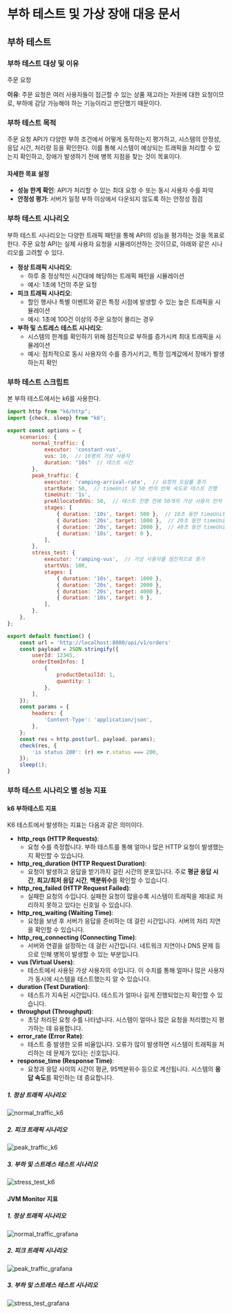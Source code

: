 # 부하 테스트 및 가상 장애 대응 문서
## 부하 테스트
### 부하 테스트 대상 및 이유
주문 요청

**이유**: 주문 요청은 여러 사용자들이 접근할 수 있는 상품 재고라는 자원에 대한 요청이므로, 부하에 감당 가능해야 하는 기능이라고 판단했기 때문이다. 

### 부하 테스트 목적
주문 요청 API가 다양한 부하 조건에서 어떻게 동작하는지 평가하고, 시스템의 안정성, 응답 시간, 처리량 등을 확인한다. 이를 통해 시스템이 예상되는 트래픽을 처리할 수 있는지 확인하고, 장애가 발생하기 전에 병목 지점을 찾는 것이 목표이다.

#### 자세한 목표 설정

- **성능 한계 확인**: API가 처리할 수 있는 최대 요청 수 또는 동시 사용자 수를 파악
- **안정성 평가**: 서버가 일정 부하 이상에서 다운되지 않도록 하는 안정성 점검

### 부하 테스트 시나리오
부하 테스트 시나리오는 다양한 트래픽 패턴을 통해 API의 성능을 평가하는 것을 목표로 한다. 주문 요청 API는 실제 사용자 요청을 시뮬레이션하는 것이므로, 아래와 같은 시나리오를 고려할 수 있다.

- **정상 트래픽 시나리오**:
    - 하루 중 정상적인 시간대에 해당하는 트래픽 패턴을 시뮬레이션
    - 예시: 1초에 1건의 주문 요청
- **피크 트래픽 시나리오**:
    - 할인 행사나 특별 이벤트와 같은 특정 시점에 발생할 수 있는 높은 트래픽을 시뮬레이션
    - 예시: 1초에 100건 이상의 주문 요청이 몰리는 경우
- **부하 및 스트레스 테스트 시나리오**:
    - 시스템의 한계를 확인하기 위해 점진적으로 부하를 증가시켜 최대 트래픽을 시뮬레이션
    - 예시: 점차적으로 동시 사용자의 수를 증가시키고, 특정 임계값에서 장애가 발생하는지 확인

### 부하 테스트 스크립트
본 부하 테스트에서는 k6를 사용한다.

```javascript
import http from "k6/http";
import {check, sleep} from "k6";

export const options = {
    scenarios: {
        normal_traffic: {
            executor: 'constant-vus',
            vus: 10,  // 10명의 가상 사용자
            duration: "10s"  // 테스트 시간
        },
        peak_traffic: {
            executor: 'ramping-arrival-rate',  // 요청의 도달률 증가
            startRate: 50,  // timeUnit 당 50 번의 반복 속도로 테스트 진행
            timeUnit: '1s',
            preAllocatedVUs: 50,  // 테스트 진행 전에 50개의 가상 사용자 먼저 할당
            stages: [
                { duration: '10s', target: 500 },  // 10초 동안 timeUnit 당 500번의 반복
                { duration: '20s', target: 1000 },  // 20초 동안 timeUnit 당 1000번 반복 선형 증가
                { duration: '20s', target: 2000 },  // 40초 동안 timeUnit 당 2000번의 반복
                { duration: '10s', target: 0 },
            ],
        },
		stress_test: {
			executor: 'ramping-vus',  // 가상 사용자를 점진적으로 증가
			startVUs: 100,
			stages: [
				{ duration: '10s', target: 1000 },
				{ duration: '20s', target: 2000 },
				{ duration: '20s', target: 4000 },
				{ duration: '10s', target: 0 },
			],
		},
    },
};

export default function() {
    const url = 'http://localhost:8080/api/v1/orders'
    const payload = JSON.stringify({
        userId: 12345,
        orderItemInfos: [
            {
                productDetailId: 1,
                quantity: 1
            },
        ],
    });
    const params = {
        headers: {
            'Content-Type': 'application/json',
        },
    };
    const res = http.post(url, payload, params);
    check(res, {
        'is status 200': (r) => r.status === 200,
    });
    sleep(1);
}
```

### 부하 테스트 시나리오 별 성능 지표
#### k6 부하테스트 지표
K6 테스트에서 발생하는 지표는 다음과 같은 의미이다.

- **http_reqs (HTTP Requests)**:
    - 요청 수를 측정합니다. 부하 테스트를 통해 얼마나 많은 HTTP 요청이 발생했는지 확인할 수 있습니다.
- **http_req_duration (HTTP Request Duration)**:
    - 요청이 발생하고 응답을 받기까지 걸린 시간의 분포입니다. 주로 **평균 응답 시간**, **최고/최저 응답 시간**, **백분위수**를 확인할 수 있습니다.
- **http_req_failed (HTTP Request Failed)**:
    - 실패한 요청의 수입니다. 실패한 요청이 많을수록 시스템이 트래픽을 제대로 처리하지 못하고 있다는 신호일 수 있습니다.
- **http_req_waiting (Waiting Time)**:
    - 요청을 보낸 후 서버가 응답을 준비하는 데 걸린 시간입니다. 서버의 처리 지연을 확인할 수 있습니다.
- **http_req_connecting (Connecting Time)**:
    - 서버와 연결을 설정하는 데 걸린 시간입니다. 네트워크 지연이나 DNS 문제 등으로 인해 병목이 발생할 수 있는 부분입니다.
- **vus (Virtual Users)**:
    - 테스트에서 사용된 가상 사용자의 수입니다. 이 수치를 통해 얼마나 많은 사용자가 동시에 시스템을 테스트했는지 알 수 있습니다.
- **duration (Test Duration)**:
    - 테스트가 지속된 시간입니다. 테스트가 얼마나 길게 진행되었는지 확인할 수 있습니다.
- **throughput (Throughput)**:
    - 초당 처리된 요청 수를 나타냅니다. 시스템이 얼마나 많은 요청을 처리했는지 평가하는 데 유용합니다.
- **error_rate (Error Rate)**:
    - 테스트 중 발생한 오류 비율입니다. 오류가 많이 발생하면 시스템이 트래픽을 처리하는 데 문제가 있다는 신호입니다.
- **response_time (Response Time)**:
    - 요청과 응답 사이의 시간이 평균, 95백분위수 등으로 계산됩니다. 시스템의 **응답 속도**를 확인하는 데 중요합니다.

##### 1. 정상 트래픽 시나리오

![normal_traffic_k6](https://github.com/user-attachments/assets/8a62fceb-c9e6-408a-852b-11bed75f307c)


##### 2. 피크 트래픽 시나리오

![peak_traffic_k6](https://github.com/user-attachments/assets/770b3282-8deb-44ed-862f-e9d8e0405528)


##### 3. 부하 및 스트레스 테스트 시나리오

![stress_test_k6](https://github.com/user-attachments/assets/9fcbf1e7-148e-460a-842d-55a606c6d474)


#### JVM Monitor 지표
##### 1. 정상 트래픽 시나리오

![normal_traffic_grafana](https://github.com/user-attachments/assets/ed39ee5e-584f-4d08-8b8c-a90754b53910)


##### 2. 피크 트래픽 시나리오

![peak_traffic_grafana](https://github.com/user-attachments/assets/bb7ba1b5-3b55-49a4-8edb-9b5f780a4757)


##### 3. 부하 및 스트레스 테스트 시나리오

![stress_test_grafana](https://github.com/user-attachments/assets/0a7350cd-70c5-4310-9bdf-b5819f98cd01)

